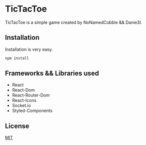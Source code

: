 # TicTacToe

TicTacToe is a simple game created by NoNamedCobble && Danie3l.

## Installation

Installation is very easy.

```bash
npm install
```

## Frameworks && Libraries used

- React
- React-Dom
- React-Router-Dom
- React-Icons
- Socket.io
- Styled-Components

## License

[MIT](https://choosealicense.com/licenses/mit/)
